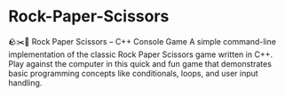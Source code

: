 # Rock-Paper-Scissors
🪨✂️📄 Rock Paper Scissors – C++ Console Game A simple command-line implementation of the classic Rock Paper Scissors game written in C++. Play against the computer in this quick and fun game that demonstrates basic programming concepts like conditionals, loops, and user input handling.
